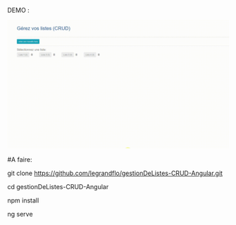 DEMO :

![Demo](https://github.com/legrandflo/gestionDeListes-CRUD-Angular/blob/master/DEmoListCRUD.gif)


#A faire:

git clone https://github.com/legrandflo/gestionDeListes-CRUD-Angular.git

cd gestionDeListes-CRUD-Angular

npm install

ng serve
